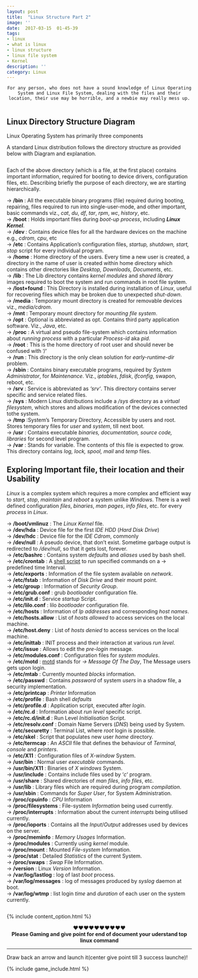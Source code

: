 ```yaml
---
layout: post
title:  "Linux Structure Part 2"
image: ''
date:  2017-03-15  01-45-39
tags:
- linux
- what is linux
- linux structure
- linux file system
- Kernel
description: ''
category: Linux
---
```


<center><p>
	
	For any person, who does not have a sound knowledge of Linux Operating System and Linux File System, dealing with the files and their location, their use may be horrible, and a newbie may really mess up.

</p></center>
<img src="{{ site.url }}/assets/img/linux-structure/20161010142555_Linux-ANGRY.png" alt="">

## Linux Directory Structure Diagram
 
Linux Operating System has primarily three components

A standard Linux distribution follows the directory structure as provided below with Diagram and explanation.


<img src="{{ site.url }}/assets/img/linux-structure/Linux-Directory-Structure.jpeg" alt="">



Each of the above directory (which is a file, at the first place) contains important information, required for booting to device drivers, configuration files, etc. Describing briefly the purpose of each directory, we are starting hierarchically.

→ <strong>/bin</strong> : All the executable binary programs (file) required during booting, repairing, files required to run into single-user-mode, and other important, basic commands <val>viz</val>., <em>cat</em>, <em>du</em>, <em>df</em>, <em>tar</em>, <em>rpm</em>, <em>wc</em>, <em>history</em>, etc.<br>
→ <strong>/boot</strong> : Holds important files during <i>boot-up process</i>, including <em><b>Linux Kernel</b></em>.<br>
→ <strong>/dev </strong>: Contains device files for all the hardware devices on the machine e.g., <em>cdrom</em>, <em>cpu</em>, etc<br>
→ <strong>/etc </strong>: Contains Application’s configuration files, <em>startup, shutdown, start, stop</em> script for every individual program.<br>
→ <strong>/home</strong> : Home directory of the users. Every time a new user is created, a directory in the name of user is created within home directory which contains other directories like <em>Desktop, Downloads, Documents</em>, etc.<br>
→ <strong>/lib </strong>:</em> The Lib directory contains <em>kernel modules</em> and <em>shared library</em> images required to boot the system and run commands in root file system.<br>
→ <strong>/lost+found</strong> :</em> This Directory is installed during installation of <em>Linux</em>, useful for recovering files which may be broken due to unexpected <em>shut-down</em>.<br>
→ <strong>/media</strong> : Temporary mount directory is created for removable devices viz., <em>media/cdrom</em>.<br>
→ <strong>/mnt</strong> : Temporary mount directory for <em>mounting file system</em>.<br>
→ <strong>/opt</strong> : Optional is abbreviated as opt. Contains third party application software. Viz., <em>Java</em>, etc.<br>
→ <strong>/proc</strong> : A virtual and pseudo file-system which contains information about <em>running process</em> with a particular <em>Process-id</em> aka <em>pid</em>.<br>
→ <strong>/root</strong> : This is the home directory of root user and should never be confused with ‘/‘<br>
→ <strong>/run</strong> : This directory is the only clean solution for <em>early-runtime-dir</em> problem.<br>
→ <strong>/sbin</strong> : Contains binary executable programs, required by <em>System Administrator</em>, for <em>Maintenance</em>. Viz., <em>iptables</em>, <em>fdisk</em>, <em>ifconfig</em>, swapon, reboot, etc.<br>
→ <strong>/srv</strong> : Service is abbreviated as <em>‘srv‘</em>. This directory contains server specific and service related files.<br>
→ <strong>/sys</strong> : Modern Linux distributions include a <em>/sys</em> directory as a <em>virtual filesystem</em>, which stores and allows modification of the devices connected tothe system.<br>
→ <strong>/tmp</strong> :System’s Temporary Directory, Accessible by users and root. Stores temporary files for <em>user</em> and <em>system</em>, till next boot.<br>
→ <strong>/usr</strong> : Contains executable <em>binaries, documentation, source code, libraries</em> for second level program.<br>
→ <strong>/var</strong> : Stands for variable. The contents of this file is expected to grow. This directory contains <em>log, lock, spool, mail</em> and <em>temp</em> files.<br>


## Exploring Important file, their location and their Usability

<em>Linux</em> is a complex system which requires a more complex and efficient way to <em>start</em>, <em>stop</em>, <em>maintain</em> and <em>reboot</em> a system unlike <em>Windows</em>. There is a well defined configuration <em>files</em>, <em>binaries</em>, <em>man pages</em>, <em>info files</em>, etc. for every <em>process</em> in <em>Linux</em>.



→ <strong>/boot/vmlinuz</strong> : The <em>Linux Kernel</em> file.<br>
→ <strong>/dev/hda</strong> : Device file for the first <em>IDE HDD</em> (<em>Hard Disk Drive</em>)<br>
→ <strong>/dev/hdc</strong> : Device file for the <em>IDE Cdrom</em>, commonly<br>
→ <strong>/dev/null</strong> : A pseudo device, that don’t exist. Sometime garbage output is redirected to <em>/dev/null</em>, so that it gets lost, forever.<br>
→ <strong>/etc/bashrc</strong> : Contains system <em>defaults</em> and <em>aliases</em> used by bash shell.<br>
→ <strong>/etc/crontab</strong> : A <a target="_blank" href="http://www.tecmint.com/category/bash-shell/" target="_blank">shell script</a> to run specified commands on a → predefined time Interval.<br>
→ <strong>/etc/exports</strong> : Information of the file system available on <em>network</em>.<br>
→ <strong>/etc/fstab</strong> : Information of <em>Disk Drive</em> and their mount point.<br>
→ <strong>/etc/group</strong> : Information of <em>Security Group</em>.<br>
→ <strong>/etc/grub.conf</strong> : grub <em>bootloader</em> configuration file.<br>
→ <strong>/etc/init.d</strong> : Service <em>startup</em> Script.<br>
→ <strong>/etc/lilo.conf</strong> : lilo <em>bootloader</em> configuration file.<br>
→ <strong>/etc/hosts</strong> : Information of <em>Ip addresses</em> and corresponding <em>host names</em>.<br>
→ <strong>/etc/hosts.allow</strong> : List of <em>hosts allowed</em> to access services on the local machine.<br>
→ <strong>/etc/host.deny</strong> : List of <em>hosts denied</em> to access services on the local machine.<br>
→ <strong>/etc/inittab</strong> : INIT process and their interaction at various<em> run level</em>.<br>
→ <strong>/etc/issue</strong> : Allows to edit the <em>pre-login</em> message.<br>
→ <strong>/etc/modules.conf</strong> : Configuration files for <em>system modules</em>.<br>
→ <strong>/etc/motd</strong> : <a target="_blank" href="http://www.tecmint.com/protect-ssh-logins-with-ssh-motd-banner-messages/" target="_blank">motd</a> stands for <em>→ Message Of The Day</em>, The Message users gets upon login.<br>
→ <strong>/etc/mtab</strong> : Currently mounted <em>blocks</em> information.<br>
→ <strong>/etc/passwd</strong> : Contains <em>password</em> of system <em>users</em> in a shadow file, a security implementation.<br>
→ <strong>/etc/printcap</strong> : <em>Printer</em> Information<br>
→ <strong>/etc/profile</strong> : Bash shell <em>defaults</em><br>
→ <strong>/etc/profile.d</strong> : Application script, executed after <em>login</em>.<br>
→ <strong>/etc/rc.d</strong> : Information about <em>run level</em> specific script.<br>
→ <strong>/etc/rc.d/init.d</strong> : Run Level <em>Initialisation</em> Script.<br>
→ <strong>/etc/resolv.conf</strong> : Domain Name Servers (<em>DNS</em>) being used by System.<br>
→ <strong>/etc/securetty</strong> : Terminal List, where <em>root</em> login is possible.<br>
→ <strong>/etc/skel</strong> : Script that populates new user <em>home</em> directory.<br>
→ <strong>/etc/termcap</strong> : An <em>ASCII</em> file that defines the behaviour of <em>Terminal</em>, <em>console</em> and <em>printers</em>.<br>
→ <strong>/etc/X11</strong> : Configuration files of <em>X-window</em> System.<br>
→ <strong>/usr/bin</strong> : Normal user <em>executable</em> commands.<br>
→ <strong>/usr/bin/X11</strong> : Binaries of <em>X windows</em> System.<br>
→ <strong>/usr/include</strong> : Contains include files used by ‘<em>c</em>‘ program.<br>
→ <strong>/usr/share</strong> : Shared directories of <em>man files</em>, <em>info files</em>, etc.<br>
→ <strong>/usr/lib</strong> : Library files which are required during program <em>compilation</em>.<br>
→ <strong>/usr/sbin</strong> : Commands for <em>Super User</em>, for System Administration.<br>
→ <strong>/proc/cpuinfo</strong> : <em>CPU</em> Information<br>
→ <strong>/proc/filesystems</strong> : File-system <em>Information</em> being used currently.<br>
→ <strong>/proc/interrupts</strong> : Information about the current <em>interrupts</em> being utilised currently.<br>
→ <strong>/proc/ioports</strong> : Contains all the <em>Input</em>/<em>Output</em> addresses used by devices on the server.<br>
→ <strong>/proc/meminfo</strong> : <em>Memory Usages</em> Information.<br>
→ <strong>/proc/modules</strong> : Currently using <em>kernel</em> module.<br>
→ <strong>/proc/mount</strong> : Mounted <em>File-system</em> Information.<br>
→ <strong>/proc/stat</strong> : Detailed<em> Statistics</em> of the current System.<br>
→ <strong>/proc/swaps</strong> : <em>Swap</em> File Information.<br>
→ <strong>/version</strong> : Linux <em>Version</em> Information.<br>
→ <strong>/var/log/lastlog</strong> : log of last <em>boot</em> process.<br>
→ <strong>/var/log/messages</strong> : log of messages produced by <em>syslog</em> daemon at boot.<br>
→ <strong>/var/log/wtmp</strong> : list login <em>time</em> and <em>duration</em> of each user on the system currently.<br>

<img src="{{ site.url }}/assets/img/linux-structure/Linux-file-system-hierarchy-v2.0-2480px-blackMORE-Ops.png" alt="">

{% include content_option.html %}

<center>♥♥♥♥♥♥♥♥♥♥
<br><b>Please Gaming and give point for end of document your uderstand top linux command</b><br>
</center>
<hr>
<span>Draw back an arrow and launch it(center give point till 3 success launche)!</span>

<!---
{% highlight javascript %}
use admin
db.createUser{
	user: "bonitao",
	pwd: "2016bonitao",
	roles: [{role: "userAdminAnyDatabase", db: "admin"}]
}
{% endhighlight %}
-->

{% include game_include.html %}